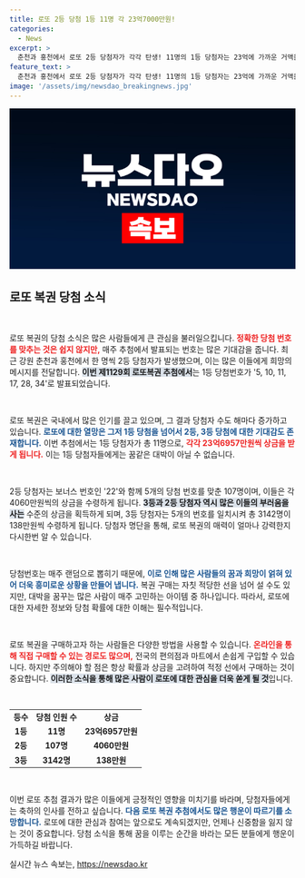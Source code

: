 ```yaml
---
title: 로또 2등 당첨 1등 11명 각 23억7000만원!
categories:
  - News
excerpt: >
  춘천과 홍천에서 로또 2등 당첨자가 각각 탄생! 11명의 1등 당첨자는 23억에 가까운 거액을 손에 쥐었다. 당신의 행운은? 지금 확인해보세요!
feature_text: >
  춘천과 홍천에서 로또 2등 당첨자가 각각 탄생! 11명의 1등 당첨자는 23억에 가까운 거액을 손에 쥐었다. 당신의 행운은? 지금 확인해보세요!
image: '/assets/img/newsdao_breakingnews.jpg'
---
```


<p><img src="/assets/img/newsdao_breakingnews.jpg" alt="cryptoinkorea 속보" /></p>

<h2 data-ke-size="size26">로또 복권 당첨 소식</h2>

<p data-ke-size="size16">&nbsp;</p>

<p>로또 복권의 당첨 소식은 많은 사람들에게 큰 관심을 불러일으킵니다. <b><span style="color: #ee2323;">정확한 당첨 번호를 맞추는 것은 쉽지 않지만,</span></b> 매주 추첨에서 발표되는 번호는 많은 기대감을 줍니다. 최근 강원 춘천과 홍천에서 한 명씩 2등 당첨자가 발생했으며, 이는 많은 이들에게 희망의 메시지를 전달합니다. <b><span style="background-color: #21538527;">이번 제1129회 로또복권 추첨에서</span></b>는 1등 당첨번호가 '5, 10, 11, 17, 28, 34'로 발표되었습니다. </p>

<p data-ke-size="size16">&nbsp;</p>

<p>로또 복권은 국내에서 많은 인기를 끌고 있으며, 그 결과 당첨자 수도 해마다 증가하고 있습니다. <b><span style="color: #1a5490;">로또에 대한 열망은 그저 1등 당첨을 넘어서 2등, 3등 당첨에 대한 기대감도 존재합니다.</span></b> 이번 추첨에서는 1등 당첨자가 총 11명으로, <b><span style="color: #ee2323;">각각 23억6957만원씩 상금을 받게 됩니다.</span></b> 이는 1등 당첨자들에게는 꿈같은 대박이 아닐 수 없습니다.</p>

<p data-ke-size="size16">&nbsp;</p>

<p>2등 당첨자는 보너스 번호인 '22'와 함께 5개의 당첨 번호를 맞춘 107명이며, 이들은 각 4060만원씩의 상금을 수령하게 됩니다. <b><span style="background-color: #21538527;">3등과 2등 당첨자 역시 많은 이들의 부러움을 사는</span></b> 수준의 상금을 획득하게 되며, 3등 당첨자는 5개의 번호를 일치시켜 총 3142명이 138만원씩 수령하게 됩니다. 당첨자 명단을 통해, 로또 복권의 매력이 얼마나 강력한지 다시한번 알 수 있습니다.</p>

<p data-ke-size="size16">&nbsp;</p>

<p>당첨번호는 매주 랜덤으로 뽑히기 때문에, <b><span style="color: #1a5490;">이로 인해 많은 사람들의 꿈과 희망이 얽혀 있어 더욱 흥미로운 상황을 만들어 냅니다.</span></b> 복권 구매는 자칫 적당한 선을 넘어 설 수도 있지만, 대박을 꿈꾸는 많은 사람이 매주 고민하는 아이템 중 하나입니다. 따라서, 로또에 대한 자세한 정보와 당첨 확률에 대한 이해는 필수적입니다.</p>

<p data-ke-size="size16">&nbsp;</p>

<p>로또 복권을 구매하고자 하는 사람들은 다양한 방법을 사용할 수 있습니다. <b><span style="color: #ee2323;">온라인을 통해 직접 구매할 수 있는 경로도 많으며,</span></b> 전국의 편의점과 마트에서 손쉽게 구입할 수 있습니다. 하지만 주의해야 할 점은 항상 확률과 상금을 고려하여 적정 선에서 구매하는 것이 중요합니다. <b><span style="background-color: #21538527;">이러한 소식을 통해 많은 사람이 로또에 대한 관심을 더욱 쏟게 될 것</span></b>입니다.</p>

<p data-ke-size="size16">&nbsp;</p>

<table style="width: 100%; border-collapse: collapse;">
<tr>
<td style="text-align: center; height: 17px;"><b>등수</b></td>
<td style="text-align: center; height: 17px;"><b>당첨 인원 수</b></td>
<td style="text-align: center; height: 17px;"><b>상금</b></td>
</tr>
<tr>
<td style="text-align: center; height: 17px;"><b>1등</b></td>
<td style="text-align: center; height: 17px;"><b>11명</b></td>
<td style="text-align: center; height: 17px;"><b>23억6957만원</b></td>
</tr>
<tr>
<td style="text-align: center; height: 17px;"><b>2등</b></td>
<td style="text-align: center; height: 17px;"><b>107명</b></td>
<td style="text-align: center; height: 17px;"><b>4060만원</b></td>
</tr>
<tr>
<td style="text-align: center; height: 17px;"><b>3등</b></td>
<td style="text-align: center; height: 17px;"><b>3142명</b></td>
<td style="text-align: center; height: 17px;"><b>138만원</b></td>
</tr>
</table>

<p data-ke-size="size16">&nbsp;</p>

<p>이번 로또 추첨 결과가 많은 이들에게 긍정적인 영향을 미치기를 바라며, 당첨자들에게는 축하의 인사를 전하고 싶습니다. <b><span style="color: #1a5490;">다음 로또 복권 추첨에서도 많은 행운이 따르기를 소망합니다.</span></b> 로또에 대한 관심과 참여는 앞으로도 계속되겠지만, 언제나 신중함을 잃지 않는 것이 중요합니다. 당첨 소식을 통해 꿈을 이루는 순간을 바라는 모든 분들에게 행운이 가득하길 바랍니다.</p>
실시간 뉴스 속보는, <a href="https://newsdao.kr" rel="dofollow">https://newsdao.kr</a>


